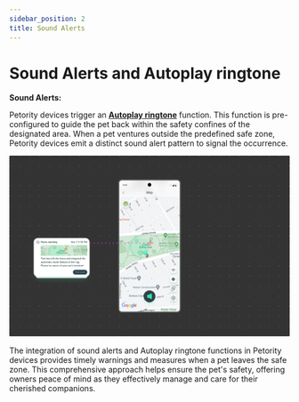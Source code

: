 ```yaml
---
sidebar_position: 2
title: Sound Alerts
---
```


# Sound Alerts and Autoplay ringtone
**Sound Alerts:**

Petority devices trigger an **[Autoplay ringtone](/docs/petority/devices/light-sound)** function. This function is pre-configured to guide the pet back within the safety confines of the designated area. When a pet ventures outside the predefined safe zone, Petority devices emit a distinct sound alert pattern to signal the occurrence.

![fence](/img/get-to-know/Instant-Fence-Alerts.jpg)

The integration of sound alerts and Autoplay ringtone functions in Petority devices provides timely warnings and measures when a pet leaves the safe zone. This comprehensive approach helps ensure the pet's safety, offering owners peace of mind as they effectively manage and care for their cherished companions.

